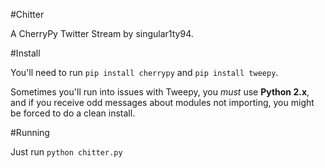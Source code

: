 #Chitter

A CherryPy Twitter Stream by singular1ty94.

#Install

You'll need to run `pip install cherrypy` and `pip install tweepy`.

Sometimes you'll run into issues with Tweepy, you *must* use **Python 2.x**, and if you receive odd messages about modules not importing, you might be forced to do a clean install.

#Running

Just run `python chitter.py`
